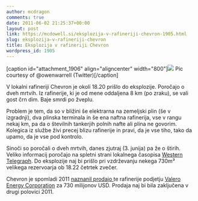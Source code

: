 ```yaml
---
author: mcdragon
comments: true
date: 2011-06-02 21:25:37+00:00
layout: post
link: https://mcdowell.si/eksplozija-v-rafineriji-chevron-1905.html
slug: eksplozija-v-rafineriji-chevron
title: Eksplozija v rafineriji Chevron
wordpress_id: 1905
---
```


[caption id="attachment_1906" align="aligncenter" width="800"][![](https://mcdowell.si/wp-content/uploads/2011/06/chevron_explosion-1.jpg)](https://mcdowell.si/wp-content/uploads/2011/06/chevron_explosion.jpg) Pic courtesy of @owenwarrell (Twitter)[/caption]

V lokalni rafineriji Chevron je okoli 18.20 prišlo do eksplozije. Poročajo o dveh mrtvih. Iz rafinerije, ki je od mene oddaljena 8 km (po zraku), se vali gost črn dim. Baje smrdi po žveplu.

Problem je tem, da so v bližini še elektrarna na zemeljski plin (še v izgradnji), dva plinska terminala in še ena naftna rafinerija, vse v rangu nekaj km, pa da o številnih tankerjih polnih nafte ali plina ne govorim. Kolegica iz službe živi precej blizu rafinerije in pravi, da je vse tiho, tako da upamo, da je vse pod kontrolo.

Sinoči so poročali o dveh mrtvih, danes zjutraj (3. junija) pa že o štirih. Veliko informacij poročajo na spletni strani lokalnega časopisa [Western Telegraph](http://www.westerntelegraph.co.uk/). Do eksplozije naj bi prišlo pri vzdrževanju nekega 730m³ velikega rezervoarja ob 18.22 četrtek zvečer.

Chevron je spomladi 2011 [naznanil prodajo ](http://www.chevron.com/chevron/pressreleases/article/03112011_chevrontosellpembrokerefinerytovalero.news)te rafinerije podjetju [Valero Energy Corporation](http://www.valero.com/) za 730 milijonov USD. Prodaja naj bi bila zaključena v drugi polovici 2011.
